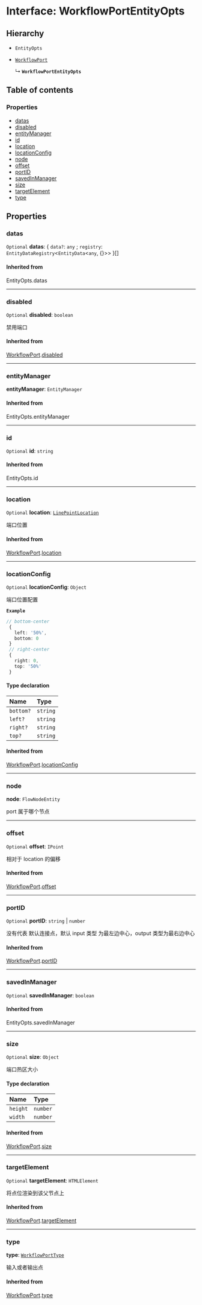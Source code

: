 # Interface: WorkflowPortEntityOpts

## Hierarchy

* `EntityOpts`

* [`WorkflowPort`](/en/auto-docs/free-layout-core/interfaces/WorkflowPort.md)

  ↳ **`WorkflowPortEntityOpts`**

## Table of contents

### Properties

* [datas](/en/auto-docs/free-layout-core/interfaces/WorkflowPortEntityOpts.md#datas)
* [disabled](/en/auto-docs/free-layout-core/interfaces/WorkflowPortEntityOpts.md#disabled)
* [entityManager](/en/auto-docs/free-layout-core/interfaces/WorkflowPortEntityOpts.md#entitymanager)
* [id](/en/auto-docs/free-layout-core/interfaces/WorkflowPortEntityOpts.md#id)
* [location](/en/auto-docs/free-layout-core/interfaces/WorkflowPortEntityOpts.md#location)
* [locationConfig](/en/auto-docs/free-layout-core/interfaces/WorkflowPortEntityOpts.md#locationconfig)
* [node](/en/auto-docs/free-layout-core/interfaces/WorkflowPortEntityOpts.md#node)
* [offset](/en/auto-docs/free-layout-core/interfaces/WorkflowPortEntityOpts.md#offset)
* [portID](/en/auto-docs/free-layout-core/interfaces/WorkflowPortEntityOpts.md#portid)
* [savedInManager](/en/auto-docs/free-layout-core/interfaces/WorkflowPortEntityOpts.md#savedinmanager)
* [size](/en/auto-docs/free-layout-core/interfaces/WorkflowPortEntityOpts.md#size)
* [targetElement](/en/auto-docs/free-layout-core/interfaces/WorkflowPortEntityOpts.md#targetelement)
* [type](/en/auto-docs/free-layout-core/interfaces/WorkflowPortEntityOpts.md#type)

## Properties

### datas

`Optional` **datas**: { `data?`: `any` ; `registry`: `EntityDataRegistry`<`EntityData`<`any`, {}>>  }\[]

#### Inherited from

EntityOpts.datas

***

### disabled

`Optional` **disabled**: `boolean`

禁用端口

#### Inherited from

[WorkflowPort](/en/auto-docs/free-layout-core/interfaces/WorkflowPort.md).[disabled](/en/auto-docs/free-layout-core/interfaces/WorkflowPort.md#disabled)

***

### entityManager

**entityManager**: `EntityManager`

#### Inherited from

EntityOpts.entityManager

***

### id

`Optional` **id**: `string`

#### Inherited from

EntityOpts.id

***

### location

`Optional` **location**: [`LinePointLocation`](/en/auto-docs/free-layout-core/types/LinePointLocation.md)

端口位置

#### Inherited from

[WorkflowPort](/en/auto-docs/free-layout-core/interfaces/WorkflowPort.md).[location](/en/auto-docs/free-layout-core/interfaces/WorkflowPort.md#location)

***

### locationConfig

`Optional` **locationConfig**: `Object`

端口位置配置

**`Example`**

```ts
// bottom-center
 {
   left: '50%',
   bottom: 0
 }
 // right-center
 {
   right: 0,
   top: '50%'
 }
```

#### Type declaration

| Name | Type |
| :------ | :------ |
| `bottom?` | `string` | `number` |
| `left?` | `string` | `number` |
| `right?` | `string` | `number` |
| `top?` | `string` | `number` |

#### Inherited from

[WorkflowPort](/en/auto-docs/free-layout-core/interfaces/WorkflowPort.md).[locationConfig](/en/auto-docs/free-layout-core/interfaces/WorkflowPort.md#locationconfig)

***

### node

**node**: `FlowNodeEntity`

port 属于哪个节点

***

### offset

`Optional` **offset**: `IPoint`

相对于 location 的偏移

#### Inherited from

[WorkflowPort](/en/auto-docs/free-layout-core/interfaces/WorkflowPort.md).[offset](/en/auto-docs/free-layout-core/interfaces/WorkflowPort.md#offset)

***

### portID

`Optional` **portID**: `string` | `number`

没有代表 默认连接点，默认 input 类型 为最左边中心，output 类型为最右边中心

#### Inherited from

[WorkflowPort](/en/auto-docs/free-layout-core/interfaces/WorkflowPort.md).[portID](/en/auto-docs/free-layout-core/interfaces/WorkflowPort.md#portid)

***

### savedInManager

`Optional` **savedInManager**: `boolean`

#### Inherited from

EntityOpts.savedInManager

***

### size

`Optional` **size**: `Object`

端口热区大小

#### Type declaration

| Name | Type |
| :------ | :------ |
| `height` | `number` |
| `width` | `number` |

#### Inherited from

[WorkflowPort](/en/auto-docs/free-layout-core/interfaces/WorkflowPort.md).[size](/en/auto-docs/free-layout-core/interfaces/WorkflowPort.md#size)

***

### targetElement

`Optional` **targetElement**: `HTMLElement`

将点位渲染到该父节点上

#### Inherited from

[WorkflowPort](/en/auto-docs/free-layout-core/interfaces/WorkflowPort.md).[targetElement](/en/auto-docs/free-layout-core/interfaces/WorkflowPort.md#targetelement)

***

### type

**type**: [`WorkflowPortType`](/en/auto-docs/free-layout-core/types/WorkflowPortType.md)

输入或者输出点

#### Inherited from

[WorkflowPort](/en/auto-docs/free-layout-core/interfaces/WorkflowPort.md).[type](/en/auto-docs/free-layout-core/interfaces/WorkflowPort.md#type)
